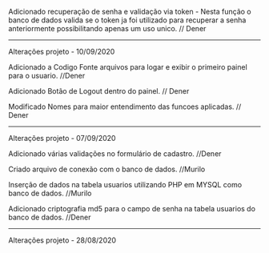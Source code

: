 Adicionado recuperação de senha e validação via token - Nesta função o banco de dados valida se o token ja foi utilizado para recuperar a senha
anteriormente possibilitando apenas um uso unico. // Dener

--------------------------------------------------------------
Alterações projeto - 10/09/2020

Adicionado a Codigo Fonte arquivos para logar e exibir o primeiro painel para o usuario. //Dener

Adicionado Botão de Logout dentro do painel. // Dener

Modificado Nomes para maior entendimento das funcoes aplicadas. // Dener



---------------------------------------------------------------
Alterações projeto - 07/09/2020

Adicionado várias validações no formulário de cadastro. //Dener

Criado arquivo de conexão com o banco de dados. //Murilo

Inserção de dados na tabela usuarios utilizando PHP em MYSQL como banco de dados. //Murilo

Adicionado criptografia md5 para o campo de senha na tabela usuarios do banco de dados. //Dener

----------------------------------------------------------------

Alterações projeto - 28/08/2020
